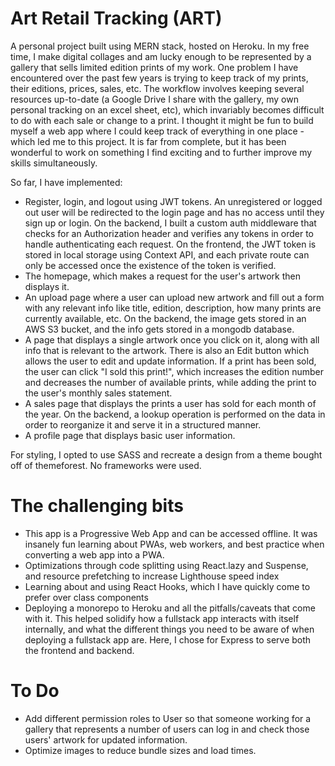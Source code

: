 # Art Retail Tracking (ART)

A personal project built using MERN stack, hosted on Heroku. 
In my free time, I make digital collages and am lucky enough to be represented by a gallery that sells limited edition prints of my work. One problem I have encountered over the past few years is trying to keep track of my prints, their editions, prices, sales, etc. The workflow involves keeping several resources up-to-date (a Google Drive I share with the gallery, my own personal tracking on an excel sheet, etc), which invariably becomes difficult to do with each sale or change to a print. 
I thought it might be fun to build myself a web app where I could keep track of everything in one place - which led me to this project. It is far from complete, but it has been wonderful to work on something I find exciting and to further improve my skills simultaneously.  

So far, I have implemented:
- Register, login, and logout using JWT tokens. An unregistered or logged out user will be redirected to the login page and has no access until they sign up or login. On the backend, I built a custom auth middleware that checks for an Authorization header and verifies any tokens in order to handle authenticating each request. On the frontend, the JWT token is stored in local storage using Context API, and each private route can only be accessed once the existence of the token is verified. 
- The homepage, which makes a request for the user's artwork then displays it. 
- An upload page where a user can upload new artwork and fill out a form with any relevant info like title, edition, description, how many prints are currently available, etc. On the backend, the image gets stored in an AWS S3 bucket, and the info gets stored in a mongodb database.
- A page that displays a single artwork once you click on it, along with all info that is relevant to the artwork. There is also an Edit button which allows the user to edit and update information. If a print has been sold, the user can click "I sold this print!", which increases the edition number and decreases the number of available prints, while adding the print to the user's monthly sales statement.
- A sales page that displays the prints a user has sold for each month of the year. On the backend, a lookup operation is performed on the data in order to reorganize it and serve it in a structured manner.
- A profile page that displays basic user information. 

For styling, I opted to use SASS and recreate a design from a theme bought off of themeforest. No frameworks were used. 

# The challenging bits

- This app is a Progressive Web App and can be accessed offline. It was insanely fun learning about PWAs, web workers, and best practice when converting a web app into a PWA.
- Optimizations through code splitting using React.lazy and Suspense, and resource prefetching to increase Lighthouse speed index
- Learning about and using React Hooks, which I have quickly come to prefer over class components
- Deploying a monorepo to Heroku and all the pitfalls/caveats that come with it. This helped solidify how a fullstack app interacts with itself internally, and what the different things you need to be aware of when deploying a fullstack app are. Here, I chose for Express to serve both the frontend and backend.

# To Do
- Add different permission roles to User so that someone working for a gallery that represents a number of users can log in and check those users' artwork for updated information.
- Optimize images to reduce bundle sizes and load times.
